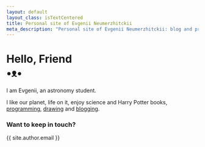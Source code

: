 ```yaml
---
layout: default
layout_class: isTextCentered
title: Personal site of Evgenii Neumerzhitckii
meta_description: "Personal site of Evgenii Neumerzhitckii: blog and projects."
---
```


<h1>
  Hello, Friend
  <br>
  •ᴥ•
</h1>

I am Evgenii, an astronomy student.

I like our planet, life on it, enjoy science and Harry Potter books, [programming](/projects/), [drawing](/drawings/) and [blogging](/blog/).

### Want to keep in touch?

{{ site.author.email }}

<br>